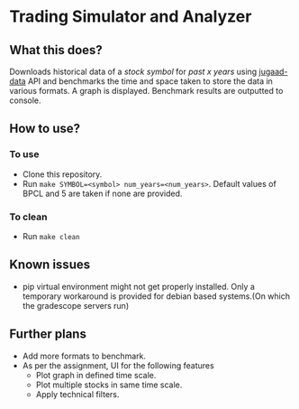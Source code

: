 # Trading Simulator and Analyzer

## What this does?
Downloads historical data of a _stock symbol_ for _past x years_ using [jugaad-data](https://github.com/jugaad-py/jugaad-data) API and benchmarks the time and space taken to store the data in various formats.
A graph is displayed. Benchmark results are outputted to console.

## How to use?
### To use
* Clone this repository.
* Run `make SYMBOL=<symbol> num_years=<num_years>`. Default values of BPCL and 5 are taken if none are provided.

### To clean
* Run `make clean`

## Known issues
* pip virtual environment might not get properly installed. 
    Only a temporary workaround is provided for debian based systems.(On which the gradescope servers run)

## Further plans
* Add more formats to benchmark.
* As per the assignment, UI for the following features
    * Plot graph in defined time scale.
    * Plot multiple stocks in same time scale.
    * Apply technical filters.
